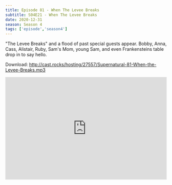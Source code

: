 ```yaml
---
title: Episode 81 - When The Levee Breaks
subtitle: S04E21 - When The Levee Breaks
date: 2020-12-31
season: Season 4
tags: ['episode','season4']
---
```


"The Levee Breaks" and a flood of past special guests appear. Bobby, Anna, Cass, Alistair, Ruby, Sam's Mom, young Sam, and even Frankensteins table drop in to say hello.

Download: http://cast.rocks/hosting/27557/Supernatural-81-When-the-Levee-Breaks.mp3

<iframe src="https://cast.rocks/player/27557/Supernatural-81-When-the-Levee-Breaks.mp3?episodeTitle=Episode%2081%20-%20When%20the%20Levee%20Breaks&podcastTitle=Couple%20of%20Idjits&episodeDate=December%2031st%2C%202020&imageURL=https%3A%2F%2Fcast.rocks%2Fhosting%2F27557%2Ffeeds%2FCAURZ.jpg" style="border: none; min-height: 265px; max-height: 320px; max-width: 558px; min-width: 270px; width: 100%; height: 100%;" scrollbars="no"></iframe>
